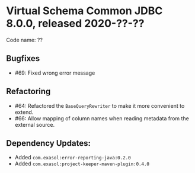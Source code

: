 # Virtual Schema Common JDBC 8.0.0, released 2020-??-??

Code name: ??

## Bugfixes

* #69: Fixed wrong error message

## Refactoring

* #64: Refactored the `BaseQueryRewriter` to make it more convenient to extend.
* #66: Allow mapping of column names when reading metadata from the external source.

## Dependency Updates:

* Added `com.exasol:error-reporting-java:0.2.0`
* Added `com.exasol:project-keeper-maven-plugin:0.4.0`
